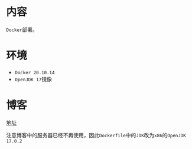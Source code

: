 # 内容

`Docker`部署。

# 环境

- `Docker 20.10.14`
- `OpenJDK 17`镜像

# 博客

[地址](https://blog.csdn.net/qq_27525611/article/details/108571663)

注意博客中的服务器已经不再使用，因此`Dockerfile`中的`JDK`改为`x86`的`OpenJDK 17.0.2`
